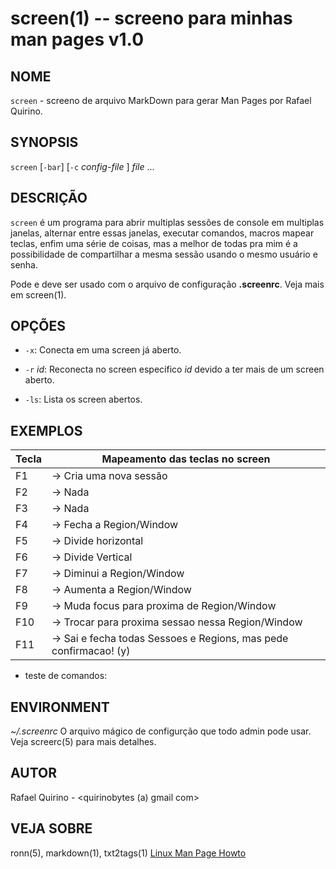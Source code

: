 screen(1) -- screeno para minhas man pages v1.0
===============================================

NOME
----

`screen` - screeno de arquivo MarkDown para gerar Man Pages por Rafael Quirino.

SYNOPSIS
--------

`screen` [`-bar`] [`-c` *config-file* ] *file* ...

DESCRIÇÃO
---------

`screen` é um programa para abrir multiplas sessões de console em multiplas janelas,
alternar entre essas janelas, executar comandos, macros mapear teclas, enfim uma 
série de coisas, mas a melhor de todas pra mim é a possibilidade de compartilhar
a mesma sessão usando o mesmo usuário e senha.

Pode e deve ser usado com o arquivo de configuração **.screenrc**. Veja mais em screen(1).

OPÇÕES
------

* `-x`:
	Conecta em uma screen já aberto.
* `-r` *id*:
  Reconecta no screen específico *id* devido a ter mais de um screen aberto.

* `-ls`:
  Lista os screen abertos.

EXEMPLOS
--------

  Tecla | Mapeamento das teclas no screen
--------|---------------------------------
   F1   |  -> Cria uma nova sessão 
   F2   |  -> Nada
   F3   |  -> Nada
   F4   |  -> Fecha a Region/Window
   F5   |  -> Divide horizontal
   F6   |  -> Divide Vertical
   F7   |  -> Diminui a Region/Window
   F8   |  -> Aumenta a Region/Window
   F9   |  -> Muda focus para proxima de Region/Window
   F10  |  -> Trocar para proxima sessao nessa Region/Window
   F11  |  -> Sai e fecha todas Sessoes e Regions, mas pede confirmacao! (y)

* teste de comandos:
	<codigo here>

ENVIRONMENT 
-----------


*~/.screenrc*
  O arquivo mágico de configurção que todo admin pode usar. Veja screerc(5) para mais detalhes.


AUTOR
-----

Rafael Quirino - <quirinobytes (a) gmail com>

VEJA SOBRE
----------

ronn(5), markdown(1), txt2tags(1) [Linux Man Page Howto](
http://www.schweikhardt.net/man_page_howto.html)
